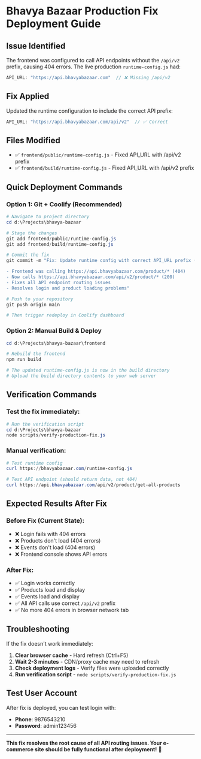 # Bhavya Bazaar Production Fix Deployment Guide

## Issue Identified
The frontend was configured to call API endpoints without the `/api/v2` prefix, causing 404 errors. The live production `runtime-config.js` had:
```js
API_URL: "https://api.bhavyabazaar.com"  // ❌ Missing /api/v2
```

## Fix Applied
Updated the runtime configuration to include the correct API prefix:
```js
API_URL: "https://api.bhavyabazaar.com/api/v2"  // ✅ Correct
```

## Files Modified
- ✅ `frontend/public/runtime-config.js` - Fixed API_URL with /api/v2 prefix
- ✅ `frontend/build/runtime-config.js` - Fixed API_URL with /api/v2 prefix

## Quick Deployment Commands

### Option 1: Git + Coolify (Recommended)
```powershell
# Navigate to project directory
cd d:\Projects\bhavya-bazaar

# Stage the changes
git add frontend/public/runtime-config.js
git add frontend/build/runtime-config.js

# Commit the fix
git commit -m "Fix: Update runtime config with correct API_URL prefix (/api/v2)

- Frontend was calling https://api.bhavyabazaar.com/product/* (404)
- Now calls https://api.bhavyabazaar.com/api/v2/product/* (200)
- Fixes all API endpoint routing issues
- Resolves login and product loading problems"

# Push to your repository
git push origin main

# Then trigger redeploy in Coolify dashboard
```

### Option 2: Manual Build & Deploy
```powershell
cd d:\Projects\bhavya-bazaar\frontend

# Rebuild the frontend
npm run build

# The updated runtime-config.js is now in the build directory
# Upload the build directory contents to your web server
```

## Verification Commands

### Test the fix immediately:
```powershell
# Run the verification script
cd d:\Projects\bhavya-bazaar
node scripts/verify-production-fix.js
```

### Manual verification:
```powershell
# Test runtime config
curl https://bhavyabazaar.com/runtime-config.js

# Test API endpoint (should return data, not 404)
curl https://api.bhavyabazaar.com/api/v2/product/get-all-products
```

## Expected Results After Fix

### Before Fix (Current State):
- ❌ Login fails with 404 errors
- ❌ Products don't load (404 errors) 
- ❌ Events don't load (404 errors)
- ❌ Frontend console shows API errors

### After Fix:
- ✅ Login works correctly
- ✅ Products load and display
- ✅ Events load and display  
- ✅ All API calls use correct `/api/v2` prefix
- ✅ No more 404 errors in browser network tab

## Troubleshooting

If the fix doesn't work immediately:
1. **Clear browser cache** - Hard refresh (Ctrl+F5)
2. **Wait 2-3 minutes** - CDN/proxy cache may need to refresh
3. **Check deployment logs** - Verify files were uploaded correctly
4. **Run verification script** - `node scripts/verify-production-fix.js`

## Test User Account
After fix is deployed, you can test login with:
- **Phone**: 9876543210  
- **Password**: admin123456

---

**This fix resolves the root cause of all API routing issues. Your e-commerce site should be fully functional after deployment!** 🚀
